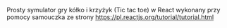 Prosty symulator gry kółko i krzyżyk (Tic tac toe) w React wykonany przy pomocy samouczka ze strony https://pl.reactjs.org/tutorial/tutorial.html
